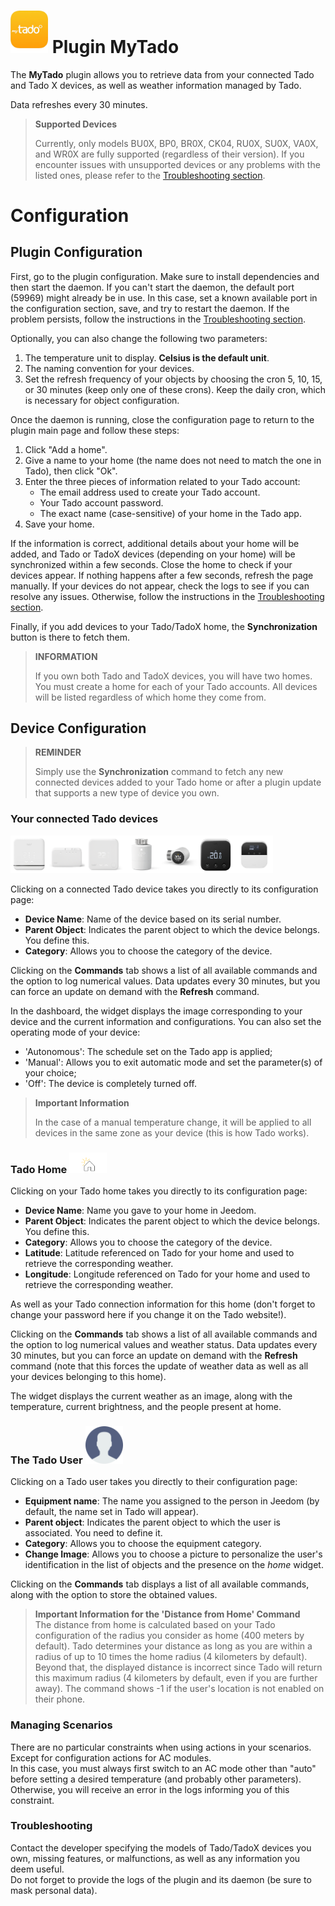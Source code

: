 # <img src="../images/MyTado_icon.png" width="60"/> Plugin MyTado

The **MyTado** plugin allows you to retrieve data from your connected Tado and Tado X devices, as well as weather information managed by Tado.

Data refreshes every 30 minutes.

>**Supported Devices**
>
>Currently, only models BU0X, BP0, BR0X, CK04, RU0X, SU0X, VA0X, and WR0X are fully supported (regardless of their version).
>If you encounter issues with unsupported devices or any problems with the listed ones, please refer to the [Troubleshooting section](#Troubleshooting).

# Configuration

## Plugin Configuration

First, go to the plugin configuration.
Make sure to install dependencies and then start the daemon.
If you can't start the daemon, the default port (59969) might already be in use.
In this case, set a known available port in the configuration section, save, and try to restart the daemon.
If the problem persists, follow the instructions in the [Troubleshooting section](#Troubleshooting).

Optionally, you can also change the following two parameters:
1. The temperature unit to display. **Celsius is the default unit**.
2. The naming convention for your devices.
3. Set the refresh frequency of your objects by choosing the cron 5, 10, 15, or 30 minutes (keep only one of these crons). Keep the daily cron, which is necessary for object configuration.

Once the daemon is running, close the configuration page to return to the plugin main page and follow these steps:
1. Click "Add a home".
2. Give a name to your home (the name does not need to match the one in Tado), then click "Ok".
3. Enter the three pieces of information related to your Tado account:
    - The email address used to create your Tado account.
    - Your Tado account password.
    - The exact name (case-sensitive) of your home in the Tado app.
4. Save your home.

If the information is correct, additional details about your home will be added, and Tado or TadoX devices (depending on your home) will be synchronized within a few seconds.
Close the home to check if your devices appear.
If nothing happens after a few seconds, refresh the page manually.
If your devices do not appear, check the logs to see if you can resolve any issues.
Otherwise, follow the instructions in the [Troubleshooting section](#Troubleshooting).

Finally, if you add devices to your Tado/TadoX home, the **Synchronization** button is there to fetch them.

>**INFORMATION**
>
>If you own both Tado and TadoX devices, you will have two homes. You must create a home for each of your Tado accounts.
>All devices will be listed regardless of which home they come from.

## Device Configuration

>**REMINDER**
>
>Simply use the **Synchronization** command to fetch any new connected devices added to your Tado home or after a plugin update that supports a new type of device you own.

### Your connected Tado devices
<img src="../images/WR0X.png" width="60"/><img src="../images/BU0X.png" width="60"/><img src="../images/RU0X.png" width="60"/><img src="../images/VA0X.png" width="60"/><img src="../images/VA04.png" width="60"/><img src="../images/RU04.png" width="60"/><img src="../images/CK04.png" width="60"/>

Clicking on a connected Tado device takes you directly to its configuration page:

- **Device Name**: Name of the device based on its serial number.
- **Parent Object**: Indicates the parent object to which the device belongs. You define this.
- **Category**: Allows you to choose the category of the device.

Clicking on the **Commands** tab shows a list of all available commands and the option to log numerical values.
Data updates every 30 minutes, but you can force an update on demand with the **Refresh** command.

In the dashboard, the widget displays the image corresponding to your device and the current information and configurations.
You can also set the operating mode of your device:
- 'Autonomous': The schedule set on the Tado app is applied;
- 'Manual': Allows you to exit automatic mode and set the parameter(s) of your choice;
- 'Off': The device is completely turned off.

>**Important Information**
>
>In the case of a manual temperature change, it will be applied to all devices in the same zone as your device (this is how Tado works).

### Tado Home <img src="../images/HomeEq.svg" width="60"/>

Clicking on your Tado home takes you directly to its configuration page:

- **Device Name**: Name you gave to your home in Jeedom.
- **Parent Object**: Indicates the parent object to which the device belongs. You define this.
- **Category**: Allows you to choose the category of the device.
- **Latitude**: Latitude referenced on Tado for your home and used to retrieve the corresponding weather.
- **Longitude**: Longitude referenced on Tado for your home and used to retrieve the corresponding weather.

As well as your Tado connection information for this home (don't forget to change your password here if you change it on the Tado website!).

Clicking on the **Commands** tab shows a list of all available commands and the option to log numerical values and weather status.
Data updates every 30 minutes, but you can force an update on demand with the **Refresh** command (note that this forces the update of weather data as well as all your devices belonging to this home).

The widget displays the current weather as an image, along with the temperature, current brightness, and the people present at home.

### The Tado User <img src="../images/MyTado_user.png" width="60"/>  

Clicking on a Tado user takes you directly to their configuration page:  
- **Equipment name**: The name you assigned to the person in Jeedom (by default, the name set in Tado will appear).  
- **Parent object**: Indicates the parent object to which the user is associated. You need to define it.  
- **Category**: Allows you to choose the equipment category.  
- **Change Image**: Allows you to choose a picture to personalize the user's identification in the list of objects and the presence on the *home* widget.

Clicking on the **Commands** tab displays a list of all available commands, along with the option to store the obtained values.  

> **Important Information for the 'Distance from Home' Command**  
> The distance from home is calculated based on your Tado configuration of the radius you consider as home (400 meters by default). Tado determines your distance as long as you are within a radius of up to 10 times the home radius (4 kilometers by default). Beyond that, the displayed distance is incorrect since Tado will return this maximum radius (4 kilometers by default, even if you are further away).
> The command shows -1 if the user's location is not enabled on their phone.

### Managing Scenarios

There are no particular constraints when using actions in your scenarios.  
Except for configuration actions for AC modules.  
In this case, you must always first switch to an AC mode other than "auto" before setting a desired temperature (and probably other parameters).  
Otherwise, you will receive an error in the logs informing you of this constraint.

### Troubleshooting

Contact the developer specifying the models of Tado/TadoX devices you own, missing features, or malfunctions, as well as any information you deem useful.  
Do not forget to provide the logs of the plugin and its daemon (be sure to mask personal data).
